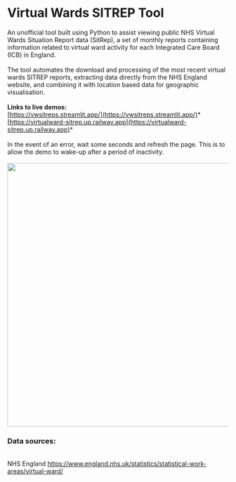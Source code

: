 # Virtual Wards SITREP Tool
An unofficial tool built using Python to assist viewing public NHS Virtual Wards Situation Report data (SitRep), a set of monthly reports containing information related to virtual ward activity for each Integrated Care Board (ICB) in England.<br><br> The tool automates the download and processing of the most recent virtual wards SITREP reports, extracting data directly from the NHS England website, and combining it with location based data for geographic visualisation.
<br>
<br>
<b>Links to live demos:</b><br> 
[https://vwsitreps.streamlit.app/](https://vwsitreps.streamlit.app/)* <br>
[https://virtualward-sitrep.up.railway.app](https://virtualward-sitrep.up.railway.app)* <br>
<br>In the event of an error, wait some seconds and refresh the page. This is to allow the demo to wake-up after a period of inactivity.
<br><br>
<img src="https://github.com/user-attachments/assets/11c0e605-c671-478c-bd62-c618f9806945" width="800" height="600"/>
<br>

### Data sources: 
<br> NHS England https://www.england.nhs.uk/statistics/statistical-work-areas/virtual-ward/
